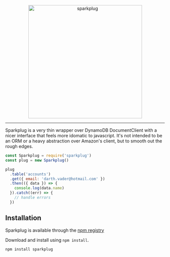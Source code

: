 <p align="center"><a style="display:block;text-align:center" href="https://github.com/harryhope/sparkplug"><img src="https://user-images.githubusercontent.com/2415156/35135437-5d3ccf46-fcab-11e7-91cc-4eec929aeb04.png" width="359" alt="sparkplug"/></a></p>

***

Sparkplug is a very thin wrapper over DynamoDB DocumentClient with a nicer interface that feels more idomatic to javascript. It's not intended to be an ORM or a heavy abstraction over Amazon's client, but to smooth out the rough edges.

```js
const Sparkplug = require('sparkplug')
const plug = new Sparkplug()

plug
  .table('accounts')
  .get({ email: 'darth.vader@hotmail.com' })
  .then(({ data }) => {
    console.log(data.name)
  }).catch((err) => {
    // handle errors
  })
```

## Installation
Sparkplug is available through the [npm registry](https://www.npmjs.com/)

Download and install using `npm install`.
```
npm install sparkplug
```
